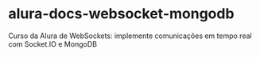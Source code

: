 # alura-docs-websocket-mongodb
Curso da Alura de WebSockets: implemente comunicações em tempo real com Socket.IO e MongoDB
